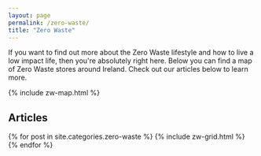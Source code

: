 ```yaml
---
layout: page
permalink: /zero-waste/
title: "Zero Waste"
---
```


If you want to find out more about the Zero Waste lifestyle and how to live a low impact life, then you're absolutely right here. Below you can find a map of Zero Waste stores around Ireland. Check out our articles below to learn more.

{% include zw-map.html %}

<h2 itemprop="name">Articles</h2>
<div class="tiles">
{% for post in site.categories.zero-waste %}
	{% include zw-grid.html %}
{% endfor %}
</div>

 
